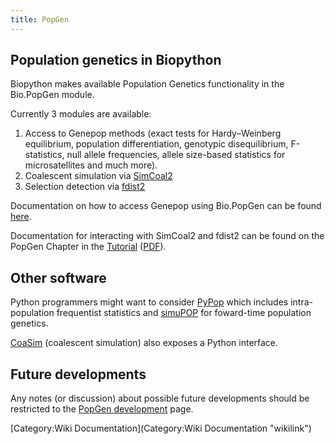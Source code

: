 ```yaml
---
title: PopGen
---
```


Population genetics in Biopython
--------------------------------

Biopython makes available Population Genetics functionality in the
Bio.PopGen module.

Currently 3 modules are available:

1.  Access to Genepop methods (exact tests for Hardy–Weinberg
    equilibrium, population differentiation, genotypic disequilibrium,
    F-statistics, null allele frequencies, allele size-based statistics
    for microsatellites and much more).
2.  Coalescent simulation via
    [SimCoal2](http://cmpg.unibe.ch/software/simcoal2/)
3.  Selection detection via
    [fdist2](http://www.rubic.rdg.ac.uk/~mab/software.html)

Documentation on how to access Genepop using Bio.PopGen can be found
[here](PopGen_Genepop "wikilink").

Documentation for interacting with SimCoal2 and fdist2 can be found on
the PopGen Chapter in the
[Tutorial](http://biopython.org/DIST/docs/tutorial/Tutorial.html)
([PDF](http://biopython.org/DIST/docs/tutorial/Tutorial.pdf)).

Other software
--------------

Python programmers might want to consider [PyPop](http://pypop.org)
which includes intra-population frequentist statistics and
[simuPOP](http://simupop.sourceforge.net/) for foward-time population
genetics.

[CoaSim](http://www.daimi.au.dk/~mailund/CoaSim/) (coalescent
simulation) also exposes a Python interface.

Future developments
-------------------

Any notes (or discussion) about possible future developments should be
restricted to the [PopGen development](PopGen_dev "wikilink") page.

[Category:Wiki Documentation](Category:Wiki Documentation "wikilink")

